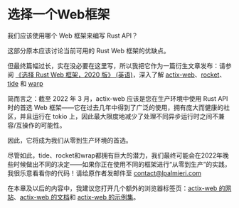 # 选择一个Web框架

我们应该使用哪个 Web 框架来编写 Rust API？

这部分原本应该讨论当前可用的 Rust Web 框架的优缺点。

但最终篇幅过长，实在没必要在这里写，所以我把它作为一篇衍生文章发布：请参阅 [《选择 Rust Web 框架，2020 版》 (英语)](https://www.lpalmieri.com/posts/2020-07-04-choosing-a-rust-web-framework-2020-edition/)，深入了解 [actix-web](https://actix.rs/)、[rocket](https://rocket.rs/)、[tide](https://github.com/http-rs/tide) 和 [warp](https://docs.rs/warp/latest/warp/)

简而言之：截至 2022 年 3 月，actix-web 应该是您在生产环境中使用 Rust API 时的首选 Web 框架——它在过去几年中得到了广泛的使用，拥有庞大而健康的社区，并且运行在 tokio 上，因此最大限度地减少了处理不同异步运行时之间不兼容/互操作的可能性。

因此，它将成为我们从零到生产环境的首选。

尽管如此，tide、rocket和wrap都拥有巨大的潜力，我们最终可能会在2022年晚些时候做出不同的决定——如果你正在使用不同的框架进行“从零到生产”的实践，我很乐意看看你的代码！请给原作者发邮件至 [contact@lpalmieri.com](mailto:contact@lpalmieri.com)

在本章及以后的内容中，我建议您打开几个额外的浏览器标签页：[actix-web 的网站](https://actix.rs/)、[actix-web 的文档](https://docs.rs/actix-web/latest/actix_web/index.html)和 [actix-web 的示例集](https://github.com/actix/examples)。
